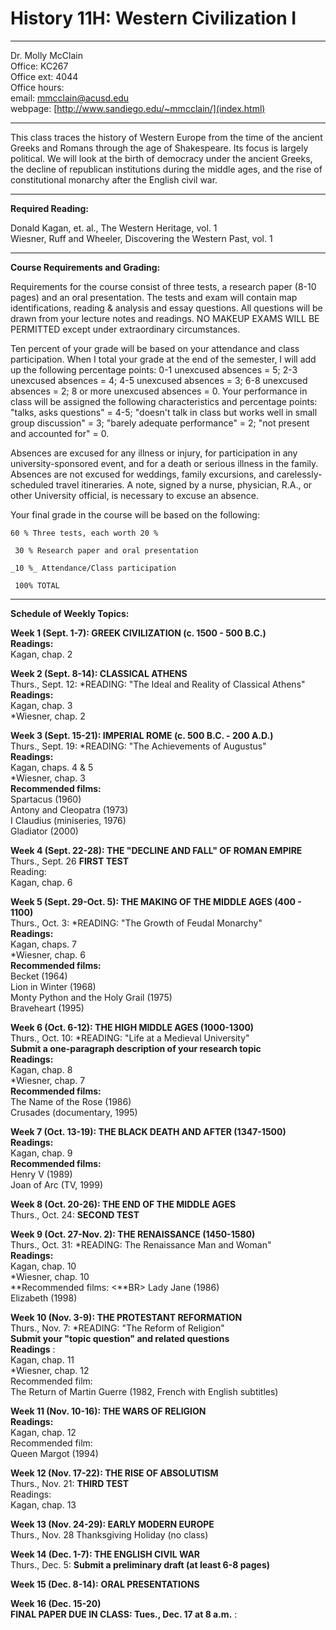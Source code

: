 # History 11H: Western Civilization I

* * *

Dr. Molly McClain  
Office: KC267  
Office ext: 4044  
Office hours:  
email: mmcclain@acusd.edu  
webpage: [http://www.sandiego.edu/~mmcclain/](index.html)

* * *

This class traces the history of Western Europe from the time of the ancient
Greeks and Romans through the age of Shakespeare. Its focus is largely
political. We will look at the birth of democracy under the ancient Greeks,
the decline of republican institutions during the middle ages, and the rise of
constitutional monarchy after the English civil war.

* * *

**Required Reading:**

Donald Kagan, et. al., The Western Heritage, vol. 1  
Wiesner, Ruff and Wheeler, Discovering the Western Past, vol. 1

* * *

**Course Requirements and Grading:**

Requirements for the course consist of three tests, a research paper (8-10
pages) and an oral presentation. The tests and exam will contain map
identifications, reading  & analysis and essay questions. All questions will
be drawn from your lecture notes and readings. NO MAKEUP EXAMS WILL BE
PERMITTED except under extraordinary circumstances.

Ten percent of your grade will be based on your attendance and class
participation. When I total your grade at the end of the semester, I will add
up the following percentage points: 0-1 unexcused absences = 5; 2-3 unexcused
absences = 4; 4-5 unexcused absences = 3; 6-8 unexcused absences = 2; 8 or
more unexcused absences = 0. Your performance in class will be assigned the
following characteristics and percentage points: "talks, asks questions" =
4-5; "doesn't talk in class but works well in small group discussion" = 3;
"barely adequate performance" = 2; "not present and accounted for" = 0.

Absences are excused for any illness or injury, for participation in any
university-sponsored event, and for a death or serious illness in the family.
Absences are not excused for weddings, family excursions, and carelessly-
scheduled travel itineraries. A note, signed by a nurse, physician, R.A., or
other University official, is necessary to excuse an absence.

Your final grade in the course will be based on the following:

    60 % Three tests, each worth 20 %  

     30 % Research paper and oral presentation  

    _10 %_ Attendance/Class participation  

     100% TOTAL  

* * *

**Schedule of Weekly Topics:**

**Week 1 (Sept. 1-7): GREEK CIVILIZATION (c. 1500 - 500 B.C.)**  
**Readings:**  
Kagan, chap. 2  
  
**Week 2 (Sept. 8-14): CLASSICAL ATHENS**  
Thurs., Sept. 12: *READING: "The Ideal and Reality of Classical Athens"  
**Readings:**  
Kagan, chap. 3  
*Wiesner, chap. 2 

**Week 3 (Sept. 15-21): IMPERIAL ROME (c. 500 B.C. - 200 A.D.)**  
Thurs., Sept. 19: *READING: "The Achievements of Augustus"  
**Readings:**  
Kagan, chaps. 4  & 5  
*Wiesner, chap. 3  
**Recommended films:**  
Spartacus (1960)  
Antony and Cleopatra (1973)  
I Claudius (miniseries, 1976)  
Gladiator (2000)

**Week 4 (Sept. 22-28): THE "DECLINE AND FALL" OF ROMAN EMPIRE**  
Thurs., Sept. 26 **FIRST TEST**  
Reading:  
Kagan, chap. 6

**Week 5 (Sept. 29-Oct. 5): THE MAKING OF THE MIDDLE AGES (400 - 1100)**  
Thurs., Oct. 3: *READING: "The Growth of Feudal Monarchy"  
**Readings:**  
Kagan, chaps. 7  
*Wiesner, chap. 6  
**Recommended films:**  
Becket (1964)  
Lion in Winter (1968)  
Monty Python and the Holy Grail (1975)  
Braveheart (1995)

**Week 6 (Oct. 6-12): THE HIGH MIDDLE AGES (1000-1300)**  
Thurs., Oct. 10: *READING: "Life at a Medieval University"  
**Submit a one-paragraph description of your research topic**  
**Readings:**  
Kagan, chap. 8  
*Wiesner, chap. 7  
**Recommended films:**  
The Name of the Rose (1986)  
Crusades (documentary, 1995)

**Week 7 (Oct. 13-19): THE BLACK DEATH AND AFTER (1347-1500)  
Readings:**  
Kagan, chap. 9  
**Recommended films:**  
Henry V (1989)  
Joan of Arc (TV, 1999)

**Week 8 (Oct. 20-26): THE END OF THE MIDDLE AGES**  
Thurs., Oct. 24: **SECOND TEST**  
  
**Week 9 (Oct. 27-Nov. 2): THE RENAISSANCE (1450-1580)**  
Thurs., Oct. 31: *READING: The Renaissance Man and Woman"  
**Readings:**  
Kagan, chap. 10  
*Wiesner, chap. 10  
**Recommended films: <**BR> Lady Jane (1986)  
Elizabeth (1998)

**Week 10 (Nov. 3-9): THE PROTESTANT REFORMATION**  
Thurs., Nov. 7: *READING: "The Reform of Religion"  
**Submit your "topic question" and related questions  
Readings** :  
Kagan, chap. 11  
*Wiesner, chap. 12  
Recommended film:  
The Return of Martin Guerre (1982, French with English subtitles)

**Week 11 (Nov. 10-16): THE WARS OF RELIGION  
Readings:**  
Kagan, chap. 12  
Recommended film:  
Queen Margot (1994)

**Week 12 (Nov. 17-22): THE RISE OF ABSOLUTISM**  
Thurs., Nov. 21: **THIRD TEST**  
Readings:  
Kagan, chap. 13

**Week 13 (Nov. 24-29): EARLY MODERN EUROPE**  
Thurs., Nov. 28 Thanksgiving Holiday (no class)

**Week 14 (Dec. 1-7): THE ENGLISH CIVIL WAR**  
Thurs., Dec. 5: **Submit a preliminary draft (at least 6-8 pages)**

**Week 15 (Dec. 8-14):** **ORAL PRESENTATIONS**

**Week 16 (Dec. 15-20)**  
**FINAL PAPER DUE IN CLASS: Tues., Dec. 17 at 8 a.m.** :  

